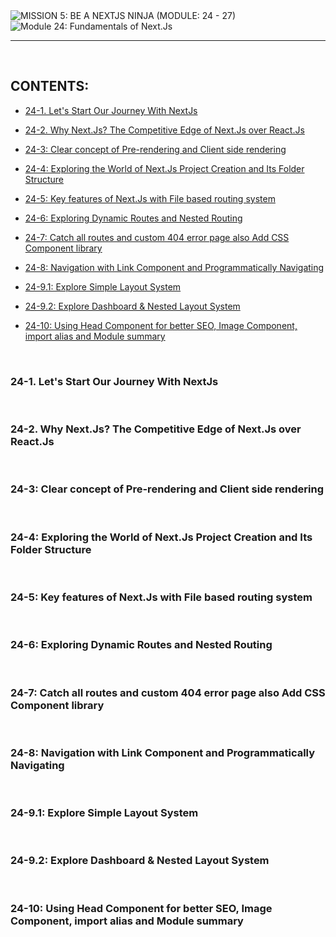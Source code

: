 <img loading="lazy" src="https://readme-typing-svg.demolab.com?font=Poppins&weight=700&size=28&duration=1&pause=1&color=EB008B&center=true&vCenter=true&repeat=false&width=680&height=40&lines=MISSION+5:+BE+A+NEXTJS+NINJA+(MODULE:+24+-+27)" alt="MISSION 5: BE A NEXTJS NINJA (MODULE: 24 - 27)" />

<img loading="lazy" src="https://readme-typing-svg.demolab.com?font=Poppins&weight=600&size=21&duration=1&pause=1&color=00B8B5&center=true&vCenter=true&repeat=false&width=380&height=21&lines=Module+24:+Fundamentals+of+Next.Js" alt="Module 24: Fundamentals of Next.Js" />

<hr/>

<br/>

## CONTENTS:

- [24-1. Let's Start Our Journey With NextJs](#24-1-lets-start-our-journey-with-nextjs)

- [24-2. Why Next.Js? The Competitive Edge of Next.Js over React.Js](#24-2-why-nextjs-the-competitive-edge-of-nextjs-over-reactjs)

- [24-3: Clear concept of Pre-rendering and Client side rendering](#24-3-clear-concept-of-pre-rendering-and-client-side-rendering)

- [24-4: Exploring the World of Next.Js Project Creation and Its Folder Structure](#24-4-exploring-the-world-of-nextjs-project-creation-and-its-folder-structure)

- [24-5: Key features of Next.Js with File based routing system](#24-5-key-features-of-nextjs-with-file-based-routing-system)

- [24-6: Exploring Dynamic Routes and Nested Routing](#24-6-exploring-dynamic-routes-and-nested-routing)

- [24-7: Catch all routes and custom 404 error page also Add CSS Component library](#24-7-catch-all-routes-and-custom-404-error-page-also-add-css-component-library)

- [24-8: Navigation with Link Component and Programmatically Navigating](#24-8-navigation-with-link-component-and-programmatically-navigating)

- [24-9.1: Explore Simple Layout System](#24-91-explore-simple-layout-system)

- [24-9.2: Explore Dashboard & Nested Layout System](#24-92-explore-dashboard--nested-layout-system)

- [24-10: Using Head Component for better SEO, Image Component, import alias and Module summary](#24-10-using-head-component-for-better-seo-image-component-import-alias-and-module-summary)

<br/>

### 24-1. Let's Start Our Journey With NextJs

<br/>

### 24-2. Why Next.Js? The Competitive Edge of Next.Js over React.Js

<br/>

### 24-3: Clear concept of Pre-rendering and Client side rendering

<br/>

### 24-4: Exploring the World of Next.Js Project Creation and Its Folder Structure

<br/>

### 24-5: Key features of Next.Js with File based routing system

<br/>

### 24-6: Exploring Dynamic Routes and Nested Routing

<br/>

### 24-7: Catch all routes and custom 404 error page also Add CSS Component library

<br/>

### 24-8: Navigation with Link Component and Programmatically Navigating

<br/>

### 24-9.1: Explore Simple Layout System

<br/>

### 24-9.2: Explore Dashboard & Nested Layout System

<br/>

### 24-10: Using Head Component for better SEO, Image Component, import alias and Module summary

<br/>